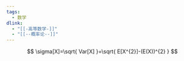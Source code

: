 ```yaml
---
tags:
  - 数学
dlink:
  - "[[-高等数学-]]"
  - "[[--概率论--]]"
---
```

$$
\sigma[X]=\sqrt{  Var[X] }=\sqrt{ E[X^{2}]-(E(X))^{2} }
$$
